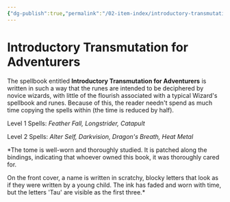 ```yaml
---
{"dg-publish":true,"permalink":"/02-item-index/introductory-transmutation-for-adventurers/"}
---
```


# Introductory Transmutation for Adventurers

The spellbook entitled **Introductory Transmutation for Adventurers** is written in such a way that the runes are intended to be deciphered by novice wizards, with little of the flourish associated with a typical Wizard's spellbook and runes. Because of this, the reader needn't spend as much time copying the spells within (the time is reduced by half).

Level 1 Spells: *Feather Fall, Longstrider, Catapult* 

Level 2 Spells: *Alter Self, Darkvision, Dragon's Breath, Heat Metal*

*The tome is well-worn and thoroughly studied. It is patched along the bindings, indicating that whoever owned this book, it was thoroughly cared for.

On the front cover, a name is written in scratchy, blocky letters that look as if they were written by a young child. The ink has faded and worn with time, but the letters 'Tau' are visible as the first three.*